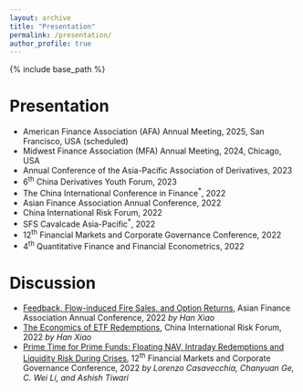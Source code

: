 ```yaml
---
layout: archive
title: "Presentation"
permalink: /presentation/
author_profile: true
---
```


{% include base_path %}

Presentation
======
* American Finance Association (AFA) Annual Meeting, 2025, San Francisco, USA (scheduled)
* Midwest Finance Association (MFA) Annual Meeting, 2024, Chicago, USA 
* Annual Conference of the Asia-Pacific Association of Derivatives, 2023    
* 6<sup>th</sup> China Derivatives Youth Forum, 2023
* The China International Conference in Finance<sup>*</sup>, 2022
* Asian Finance Association Annual Conference, 2022
* China International Risk Forum, 2022
* SFS Cavalcade Asia-Pacific<sup>*</sup>, 2022
* 12<sup>th</sup> Financial Markets and Corporate Governance Conference, 2022
* 4<sup>th</sup> Quantitative Finance and Financial Econometrics, 2022

Discussion
======
* <u>Feedback, Flow-induced Fire Sales, and Option Returns</u>, Asian Finance Association Annual Conference, 2022
_by Han Xiao_ 
* <u>The Economics of ETF Redemptions</u>, China International Risk Forum, 2022
_by Han Xiao_
* <u>Prime Time for Prime Funds: Floating NAV, Intraday Redemptions and Liquidity Risk During Crises</u>, 12<sup>th</sup> Financial Markets and Corporate Governance Conference, 2022
_by Lorenzo Casavecchia, Chanyuan Ge, C. Wei Li, and Ashish Tiwari_